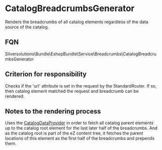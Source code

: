 # CatalogBreadcrumbsGenerator

Renders the breadcrumbs of all catalog elements regardless of the data source of the catalog.

## FQN

Silversolutions\\Bundle\\EshopBundle\\Service\\Breadcrumbs\\CatalogBreadcrumbsGenerator

## Criterion for responsibility

Checks if the 'url' attribute is set in the request by the StandardRouter. If so, then catalog element matched the request and breadcrumb can be rendered.

## Notes to the rendering process

Uses the [CatalogDataProvider](Term---Dataprovider_23560828.html) in order to fetch all catalog parent elements up to the catalog root element for the last later half of the breadcrumbs. And as the catalog root is part of the eZ content tree, it fetches the parent locations of this element as the first half of the breadcrumbs and prepends them.
